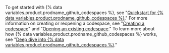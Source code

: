 To get started with {% data variables.product.prodname_github_codespaces %}, see "[Quickstart for {% data variables.product.prodname_github_codespaces %}](/codespaces/getting-started/quickstart)." For more information on creating or reopening a codespace, see "[Creating a codespace](/codespaces/developing-in-codespaces/creating-a-codespace)" and "[Opening an existing codespace](/codespaces/developing-in-codespaces/opening-an-existing-codespace)." To learn more about how {% data variables.product.prodname_github_codespaces %} works, see "[Deep dive into {% data variables.product.prodname_github_codespaces %}](/codespaces/getting-started/deep-dive)."
